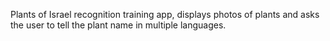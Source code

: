 Plants of Israel recognition training app, displays photos of plants and asks the user to tell the plant name in multiple languages.
